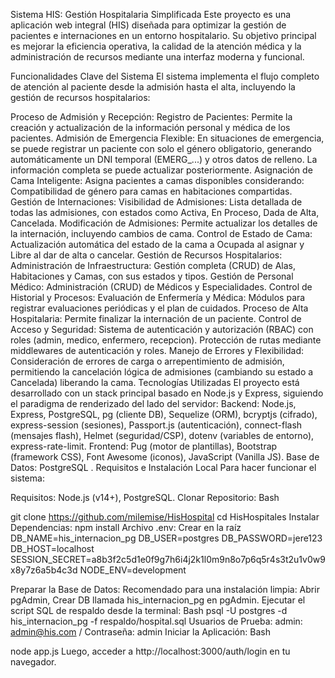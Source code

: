 Sistema HIS: Gestión Hospitalaria Simplificada
Este proyecto es una aplicación web integral (HIS) diseñada para optimizar la gestión de pacientes e internaciones en un entorno hospitalario. Su objetivo principal es mejorar la eficiencia operativa, la calidad de la atención médica y la administración de recursos mediante una interfaz moderna y funcional.

Funcionalidades Clave del Sistema
El sistema implementa el flujo completo de atención al paciente desde la admisión hasta el alta, incluyendo la gestión de recursos hospitalarios:

Proceso de Admisión y Recepción:
Registro de Pacientes: Permite la creación y actualización de la información personal y médica de los pacientes.
Admisión de Emergencia Flexible: En situaciones de emergencia, se puede registrar un paciente con solo el género obligatorio, generando automáticamente un DNI temporal (EMERG_...) y otros datos de relleno. La información completa se puede actualizar posteriormente.
Asignación de Cama Inteligente: Asigna pacientes a camas disponibles considerando:
Compatibilidad de género para camas en habitaciones compartidas.
Gestión de Internaciones:
Visibilidad de Admisiones: Lista detallada de todas las admisiones, con estados como Activa, En Proceso, Dada de Alta, Cancelada.
Modificación de Admisiones: Permite actualizar los detalles de la internación, incluyendo cambios de cama.
Control de Estado de Cama: Actualización automática del estado de la cama a Ocupada al asignar y Libre al dar de alta o cancelar.
Gestión de Recursos Hospitalarios:
Administración de Infraestructura: Gestión completa (CRUD) de Alas, Habitaciones y Camas, con sus estados y tipos.
Gestión de Personal Médico: Administración (CRUD) de Médicos y Especialidades.
Control de Historial y Procesos:
Evaluación de Enfermería y Médica: Módulos para registrar evaluaciones periódicas y el plan de cuidados.
Proceso de Alta Hospitalaria: Permite finalizar la internación de un paciente.
Control de Acceso y Seguridad:
Sistema de autenticación y autorización (RBAC) con roles (admin, medico, enfermero, recepcion).
Protección de rutas mediante middlewares de autenticación y roles.
Manejo de Errores y Flexibilidad:
Consideración de errores de carga o arrepentimiento de admisión, permitiendo la cancelación lógica de admisiones (cambiando su estado a Cancelada) liberando la cama.
Tecnologías Utilizadas
El proyecto está desarrollado con un stack principal basado en Node.js y Express, siguiendo el paradigma de renderizado del lado del servidor:
Backend: Node.js, Express, PostgreSQL, pg (cliente DB), Sequelize (ORM), bcryptjs (cifrado), express-session (sesiones), Passport.js (autenticación), connect-flash (mensajes flash), Helmet (seguridad/CSP), dotenv (variables de entorno), express-rate-limit.
Frontend: Pug (motor de plantillas), Bootstrap (framework CSS), Font Awesome (iconos), JavaScript (Vanilla JS).
Base de Datos: PostgreSQL .
 Requisitos e Instalación Local
Para hacer funcionar el sistema:

Requisitos: Node.js (v14+), PostgreSQL.
Clonar Repositorio:
Bash

git clone <https://github.com/milemise/HisHospital>
cd HisHospitales
Instalar Dependencias: npm install
Archivo .env: Crear en la raíz
DB_NAME=his_internacion_pg
DB_USER=postgres
DB_PASSWORD=jere123
DB_HOST=localhost
SESSION_SECRET=a8b3f2c5d1e0f9g7h6i4j2k1l0m9n8o7p6q5r4s3t2u1v0w9x8y7z6a5b4c3d
NODE_ENV=development

Preparar la Base de Datos:
Recomendado para una instalación limpia: Abrir pgAdmin,
Crear DB llamada his_internacion_pg en pgAdmin.
Ejecutar el script SQL de respaldo desde la terminal:
Bash
psql -U postgres -d his_internacion_pg -f respaldo/hospital.sql
Usuarios de Prueba:
admin: admin@his.com / Contraseña: admin 
Iniciar la Aplicación:
Bash

node app.js
Luego, acceder a http://localhost:3000/auth/login en tu navegador.
